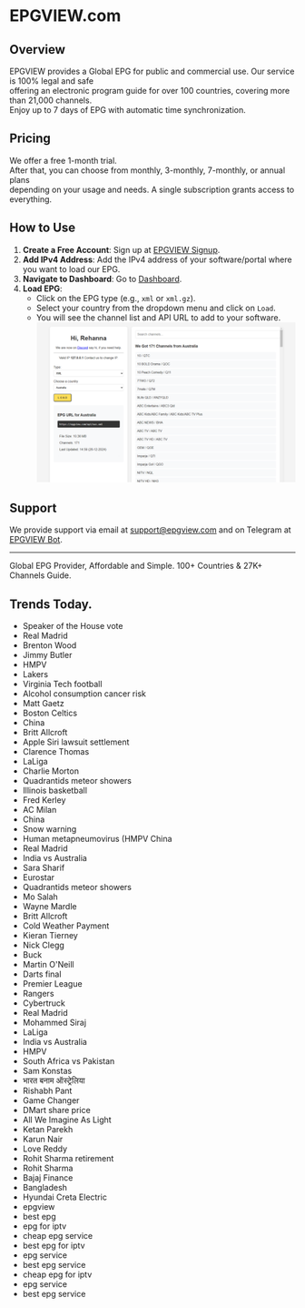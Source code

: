 # EPGVIEW.com



## Overview
EPGVIEW provides a Global EPG for public and commercial use. Our service is 100% legal and safe\
offering an electronic program guide for over 100 countries, covering more than 21,000 channels.\
Enjoy up to 7 days of EPG with automatic time synchronization.

## Pricing
We offer a free 1-month trial. \
After that, you can choose from monthly, 3-monthly, 7-monthly, or annual plans \
depending on your usage and needs. A single subscription grants access to everything.

## How to Use
1. **Create a Free Account**: Sign up at [EPGVIEW Signup](https://epgview.com/signup.php).
2. **Add IPv4 Address**: Add the IPv4 address of your software/portal where you want to load our EPG.
3. **Navigate to Dashboard**: Go to [Dashboard](https://epgview.com/dashboard.php).
4. **Load EPG**:
   - Click on the EPG type (e.g., `xml` or `xml.gz`).
   - Select your country from the dropdown menu and click on `Load`.
   - You will see the channel list and API URL to add to your software.
![EPGVIEW](img/dashboard.png)
## Support
We provide support via email at [support@epgview.com](mailto:support@epgview.com) and on Telegram at [EPGVIEW Bot](https://t.me/epgview_bot).

---

Global EPG Provider, Affordable and Simple. 100+ Countries & 27K+ Channels Guide.

## Trends Today.

- Speaker of the House vote
- Real Madrid
- Brenton Wood
- Jimmy Butler
- HMPV
- Lakers
- Virginia Tech football
- Alcohol consumption cancer risk
- Matt Gaetz
- Boston Celtics
- China
- Britt Allcroft
- Apple Siri lawsuit settlement
- Clarence Thomas
- LaLiga
- Charlie Morton
- Quadrantids meteor showers
- Illinois basketball
- Fred Kerley
- AC Milan
- China
- Snow warning
- Human metapneumovirus (HMPV China
- Real Madrid
- India vs Australia
- Sara Sharif
- Eurostar
- Quadrantids meteor showers
- Mo Salah
- Wayne Mardle
- Britt Allcroft
- Cold Weather Payment
- Kieran Tierney
- Nick Clegg
- Buck
- Martin O'Neill
- Darts final
- Premier League
- Rangers
- Cybertruck
- Real Madrid
- Mohammed Siraj
- LaLiga
- India vs Australia
- HMPV
- South Africa vs Pakistan
- Sam Konstas
- भारत बनाम ऑस्ट्रेलिया
- Rishabh Pant
- Game Changer
- DMart share price
- All We Imagine As Light
- Ketan Parekh
- Karun Nair
- Love Reddy
- Rohit Sharma retirement
- Rohit Sharma
- Bajaj Finance
- Bangladesh
- Hyundai Creta Electric
- epgview
- best epg
- epg for iptv
- cheap epg service
- best epg for iptv
- epg service
- best epg service
- cheap epg for iptv
- epg service
- best epg service
